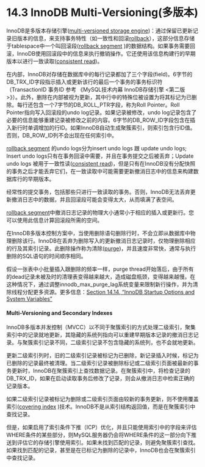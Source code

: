 # 14.3 InnoDB Multi-Versioning\(多版本\)

InnoDB是多版本存储引擎\([multi-versioned storage engine](https://dev.mysql.com/doc/refman/5.7/en/glossary.html#glos_mvcc)\)：通过保留已更新记录旧版本的信息，来支持事务特性（如一致性和回滚[rollback](https://dev.mysql.com/doc/refman/5.7/en/glossary.html#glos_rollback)），这部分信息存储于tablespace中一个叫回滚段\([rollback segment](https://dev.mysql.com/doc/refman/5.7/en/glossary.html#glos_rollback_segment) \)的数据结构。如果事务需要回滚，InnoDB使用回滚段中的信息来执行撤销操作。它还使用该信息构建行的早期版本以进行一致读取\([consistent read](https://dev.mysql.com/doc/refman/5.7/en/glossary.html#glos_consistent_read)\)。

在内部，InnoDB对存储在数据库中的每行记录都加了三个字段\(field\)。6字节的DB\_TRX\_ID字段指示插入或更新该行的最后一个事务的事务标识符 （TransactionID 事务ID 参考 《MySQL技术内幕 InnoDB存储引擎 &lt;第二版&gt;》）。此外，删除在内部被视为更新，其中行中的特殊位被设置为将其标记为已删除。每行还包含一个7字节的DB\_ROLL\_PTR字段，称为Roll Pointer。Roll Pointer指向写入回滚段的undo log记录。如果记录被修改，undo log记录包含了必要的信息能够重建记录被修改之前的内容。6字节的DB\_ROW\_ID字段包含在插入新行时单调增加的行ID。如果InnoDB自动生成聚簇索引，则索引包含行ID值。否则，DB\_ROW\_ID列不会出现在任何索引中。

[rollback segment](https://dev.mysql.com/doc/refman/5.7/en/glossary.html#glos_rollback_segment) 的undo logs分为insert undo logs 跟 update undo logs; Insert undo logs只有在事务回滚中需要，并且在事务提交之后被丢弃；Update undo logs 被用于一致性读\([consistent read](https://dev.mysql.com/doc/refman/5.7/en/glossary.html#glos_consistent_read)\)，但是只有在InnoDB没有分配快照的事务之后才能丢弃它们，在一致读取中可能需要更新撤消日志中的信息来构建数据库行的早期版本。

经常性的提交事务，包括那些只进行一致读取的事务。否则，InnoDB无法丢弃更新撤消日志中的数据，并且回滚段可能会变得太大，从而填满了表空间。

[rollback segment](https://dev.mysql.com/doc/refman/5.7/en/glossary.html#glos_rollback_segment)中撤消日志记录的物理大小通常小于相应的插入或更新行。您可以使用此信息计算回滚段所需的空间。

在InnoDB多版本控制方案中，当使用删除语句删除行时，不会立即从数据库中物理删除该行。InnoDB在丢弃为删除写入的更新撤消日志记录时，仅物理删除相应的行及其索引记录。此删除操作称为清除\([purge](https://dev.mysql.com/doc/refman/5.7/en/glossary.html#glos_purge)\)，并且速度非常快，通常与执行删除的SQL语句的时间顺序相同。

假设一张表中小批量插入跟删除的频率一样，purge thread开始落后，由于所有的dead记录未被及时的清理表变得越来越大，造成磁盘瓶颈，变得越来越慢。在这种情况下，通过调整innodb\_max\_purge\_lag系统变量来限制新行操作，并为清除线程分配更多资源。更多信息：[Section 14.14, “InnoDB Startup Options and System Variables”](https://dev.mysql.com/doc/refman/5.7/en/innodb-parameters.html) 

#### Multi-Versioning and Secondary Indexes

InnoDB多版本并发控制（MVCC）以不同于聚簇索引的方式处理二级索引，聚集索引中的记录就地更新，其隐藏的系统列指向可以重建早期版本记录的撤消日志记录。与聚簇索引记录不同，二级索引记录不包含隐藏的系统列，也不会就地更新。

更新二级索引列时，旧的二级索引记录被标记为已删除，新记录插入时候，标记为已删除的记录最终被清理。当二级索引记录被删除标记或二级索引页面被最新的事务更新时，InnoDB在聚簇索引上查找数据记录。在聚簇索引中，将检查记录的DB\_TRX\_ID，如果在启动读取事务后修改了记录，则会从撤消日志中检索正确的记录版本。

如果二级索引记录被标记为删除或二级索引页面由较新的事务更新，则不使用覆盖索引\([covering index](https://dev.mysql.com/doc/refman/5.7/en/glossary.html#glos_covering_index) \)技术。InnoDB不是从索引结构返回值，而是在聚簇索引中查找记录。

但是，如果启用了索引条件下推（ICP）优化，并且只能使用索引中的字段来评估WHERE条件的某些部分，则MySQL服务器仍会将WHERE条件的这一部分向下推送到评估它的存储引擎使用索引。如果未找到匹配的记录，则避免聚簇索引查找。如果找到匹配的记录，甚至是在已标记为删除的记录中，InnoDB也会在聚簇索引中查找记录。

